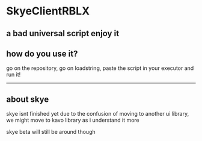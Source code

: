 # SkyeClientRBLX
a bad universal script
enjoy it
-----------------------------------
how do you use it?
-----------------------------------

go on the repository, go on loadstring, paste the script in your executor and run it!

-----------------------------------
about skye
-----------------------------------
skye isnt finished yet
due to the confusion of moving to another ui library, we might move to kavo library as i understand it more

skye beta will still be around though
